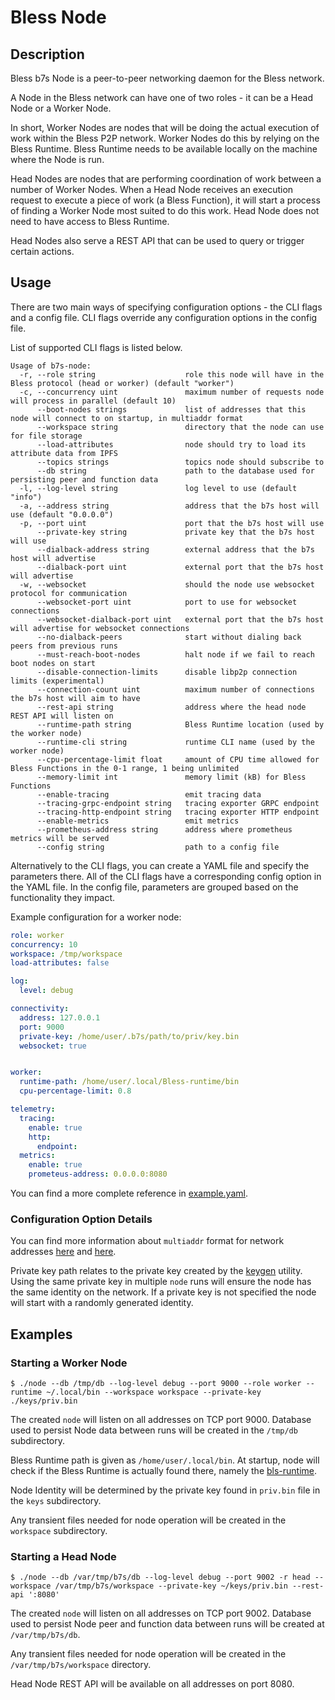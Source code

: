 
# Bless Node 

## Description

Bless b7s Node is a peer-to-peer networking daemon for the Bless network.

A Node in the Bless network can have one of two roles - it can be a Head Node or a Worker Node.

In short, Worker Nodes are nodes that will be doing the actual execution of work within the Bless P2P network.
Worker Nodes do this by relying on the Bless Runtime.
Bless Runtime needs to be available locally on the machine where the Node is run.

Head Nodes are nodes that are performing coordination of work between a number of Worker Nodes.
When a Head Node receives an execution request to execute a piece of work (a Bless Function), it will start a process of finding a Worker Node most suited to do this work.
Head Node does not need to have access to Bless Runtime.

Head Nodes also serve a REST API that can be used to query or trigger certain actions.

## Usage

There are two main ways of specifying configuration options - the CLI flags and a config file.
CLI flags override any configuration options in the config file.

List of supported CLI flags is listed below.

```console
Usage of b7s-node:
  -r, --role string                    role this node will have in the Bless protocol (head or worker) (default "worker")
  -c, --concurrency uint               maximum number of requests node will process in parallel (default 10)
      --boot-nodes strings             list of addresses that this node will connect to on startup, in multiaddr format
      --workspace string               directory that the node can use for file storage
      --load-attributes                node should try to load its attribute data from IPFS
      --topics strings                 topics node should subscribe to
      --db string                      path to the database used for persisting peer and function data
  -l, --log-level string               log level to use (default "info")
  -a, --address string                 address that the b7s host will use (default "0.0.0.0")
  -p, --port uint                      port that the b7s host will use
      --private-key string             private key that the b7s host will use
      --dialback-address string        external address that the b7s host will advertise
      --dialback-port uint             external port that the b7s host will advertise
  -w, --websocket                      should the node use websocket protocol for communication
      --websocket-port uint            port to use for websocket connections
      --websocket-dialback-port uint   external port that the b7s host will advertise for websocket connections
      --no-dialback-peers              start without dialing back peers from previous runs
      --must-reach-boot-nodes          halt node if we fail to reach boot nodes on start
      --disable-connection-limits      disable libp2p connection limits (experimental)
      --connection-count uint          maximum number of connections the b7s host will aim to have
      --rest-api string                address where the head node REST API will listen on
      --runtime-path string            Bless Runtime location (used by the worker node)
      --runtime-cli string             runtime CLI name (used by the worker node)
      --cpu-percentage-limit float     amount of CPU time allowed for Bless Functions in the 0-1 range, 1 being unlimited
      --memory-limit int               memory limit (kB) for Bless Functions
      --enable-tracing                 emit tracing data
      --tracing-grpc-endpoint string   tracing exporter GRPC endpoint
      --tracing-http-endpoint string   tracing exporter HTTP endpoint
      --enable-metrics                 emit metrics
      --prometheus-address string      address where prometheus metrics will be served
      --config string                  path to a config file
```

Alternatively to the CLI flags, you can create a YAML file and specify the parameters there.
All of the CLI flags have a corresponding config option in the YAML file.
In the config file, parameters are grouped based on the functionality they impact.

Example configuration for a worker node:

```yaml
role: worker
concurrency: 10
workspace: /tmp/workspace
load-attributes: false

log:
  level: debug

connectivity:
  address: 127.0.0.1
  port: 9000
  private-key: /home/user/.b7s/path/to/priv/key.bin
  websocket: true


worker:
  runtime-path: /home/user/.local/Bless-runtime/bin
  cpu-percentage-limit: 0.8

telemetry:
  tracing:
    enable: true
    http:
      endpoint:
  metrics:
    enable: true
    prometeus-address: 0.0.0.0:8080

```

You can find a more complete reference in [example.yaml](/cmd/node/example.yaml).

### Configuration Option Details

You can find more information about `multiaddr` format for network addresses [here](https://github.com/multiformats/multiaddr) and [here](https://multiformats.io/multiaddr/).

Private key path relates to the private key created by the [keygen](/cmd/keygen/README.md) utility.
Using the same private key in multiple `node` runs will ensure the node has the same identity on the network.
If a private key is not specified the node will start with a randomly generated identity.

## Examples

### Starting a Worker Node

```console
$ ./node --db /tmp/db --log-level debug --port 9000 --role worker --runtime ~/.local/bin --workspace workspace --private-key ./keys/priv.bin
```

The created `node` will listen on all addresses on TCP port 9000.
Database used to persist Node data between runs will be created in the `/tmp/db` subdirectory.

Bless Runtime path is given as `/home/user/.local/bin`.
At startup, node will check if the Bless Runtime is actually found there, namely the [bls-runtime](https://Bless.network/docs/protocol/runtime).

Node Identity will be determined by the private key found in `priv.bin` file in the `keys` subdirectory.

Any transient files needed for node operation will be created in the `workspace` subdirectory.

### Starting a Head Node

```console
$ ./node --db /var/tmp/b7s/db --log-level debug --port 9002 -r head --workspace /var/tmp/b7s/workspace --private-key ~/keys/priv.bin --rest-api ':8080'
```

The created `node` will listen on all addresses on TCP port 9002.
Database used to persist Node peer and function data between runs will be created at `/var/tmp/b7s/db`.

Any transient files needed for node operation will be created in the `/var/tmp/b7s/workspace` directory.

Head Node REST API will be available on all addresses on port 8080.
